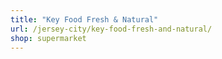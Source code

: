 ```yaml
---
title: "Key Food Fresh & Natural"
url: /jersey-city/key-food-fresh-and-natural/
shop: supermarket
---
```

